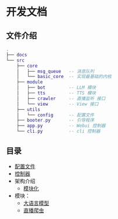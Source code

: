 # 开发文档

## 文件介绍

```lua
.
├── docs
└── src
    ├── core
    │   ├── msg_queue   -- 消息队列
    │   └── basic_core  -- 实现最基础的内核
    ├── module
    │   ├── bot         -- LLM 模块
    │   ├── tts         -- TTS 模块
    │   ├── crawler     -- 直播监听 接口
    │   └── view        -- View 接口
    ├── utils
    │   └── config      -- 配置文件
    ├── booter.py       -- 引导程序
    ├── app.py          -- Webui 控制器
    └── cli.py          -- cli 控制器
```

## 目录

-   [配置文件](./config.md)
-   [控制器](./controller.md)
-   架构介绍
    -   [模块化](./structure/modular.md)
-   模块：
    -   [大语言模型](./module/bot.md)
    -   [直播爬虫](./module/crawler.md)
